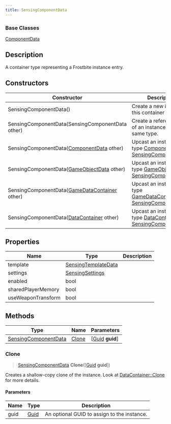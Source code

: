 ```yaml
---
title: SensingComponentData
---
```

### Base Classes

[ComponentData](ComponentData)

## Description

A container type representing a Frostbite instance entry.

## Constructors

| Constructor                                                                     | Description                                                                                                                     |
| ------------------------------------------------------------------------------- | ------------------------------------------------------------------------------------------------------------------------------- |
| SensingComponentData()                                                          | Create a new instance of this container type.                                                                                   |
| SensingComponentData(SensingComponentData other)                                | Create a reference copy of an instance of the same type.                                                                        |
| SensingComponentData([ComponentData](ComponentData) other)                      | Upcast an instance of type [ComponentData](ComponentData) to [SensingComponentData](SensingComponentData).                      |
| SensingComponentData([GameObjectData](GameObjectData) other)                    | Upcast an instance of type [GameObjectData](GameObjectData) to [SensingComponentData](SensingComponentData).                    |
| SensingComponentData([GameDataContainer](GameDataContainer) other)              | Upcast an instance of type [GameDataContainer](GameDataContainer) to [SensingComponentData](SensingComponentData).              |
| SensingComponentData([DataContainer](/vext/ref/shared/class/datacontainer) other) | Upcast an instance of type [DataContainer](/vext/ref/shared/class/datacontainer) to [SensingComponentData](SensingComponentData). |

## Properties

| Name               | Type                                       | Description |
| ------------------ | ------------------------------------------ | ----------- |
| template           | [SensingTemplateData](SensingTemplateData) |             |
| settings           | [SensingSettings](SensingSettings)         |             |
| enabled            | bool                                       |             |
| sharedPlayerMemory | bool                                       |             |
| useWeaponTransform | bool                                       |             |

## Methods

| Type                                         | Name            | Parameters                                     |
| -------------------------------------------- | --------------- | ---------------------------------------------- |
| [SensingComponentData](SensingComponentData) | [Clone](#clone) | \[[Guid](/vext/ref/shared/class/guid) **guid**\] |

### Clone

> [SensingComponentData](SensingComponentData) **Clone**(\[[Guid](/vext/ref/shared/class/guid) **guid**\])

Creates a shallow-copy clone of the instance. Look at [DataContainer::Clone](/vext/ref/shared/class/datacontainer#clone) for more details.

#### Parameters

| Name | Type         | Description                                 |
| ---- | ------------ | ------------------------------------------- |
| guid | [Guid](Guid) | An optional GUID to assign to the instance. |
